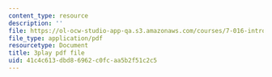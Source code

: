```yaml
---
content_type: resource
description: ''
file: https://ol-ocw-studio-app-qa.s3.amazonaws.com/courses/7-016-introductory-biology-fall-2018/41c4c613dbd86962c0fcaa5b2f51c2c5_aKTOS0Nrlug.pdf
file_type: application/pdf
resourcetype: Document
title: 3play pdf file
uid: 41c4c613-dbd8-6962-c0fc-aa5b2f51c2c5
---
```

